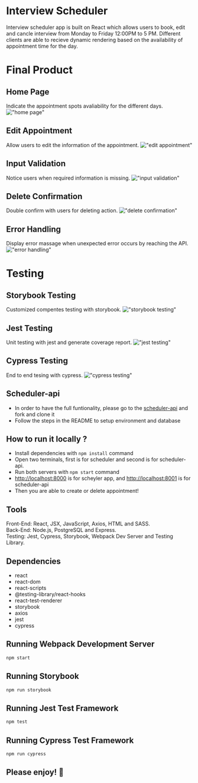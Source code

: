 # Interview Scheduler
Interview scheduler app is built on React which allows users to book, edit and cancle interview from Monday to Friday 12:00PM to 5 PM. Different clients are able to recieve dynamic rendering based on the availability of appointment time for the day.

# Final Product
## Home Page
Indicate the appointment spots avaliability for the different days.
!["home page"](https://github.com/MingfengLi0122/scheduler/blob/master/docs/home_page.png)

## Edit Appointment 
Allow users to edit the information of the appointment.
!["edit appointment"](https://github.com/MingfengLi0122/scheduler/blob/master/docs/edit_appointment.png)

## Input Validation
Notice users when required information is missing.
!["input validation"](https://github.com/MingfengLi0122/scheduler/blob/master/docs/invalidate_input.png)

## Delete Confirmation
Double confirm with users for deleting action.
!["delete confirmation"](https://github.com/MingfengLi0122/scheduler/blob/master/docs/delete_notice.png)

## Error Handling
Display error massage when unexpected error occurs by reaching the API.
!["error handling"](https://github.com/MingfengLi0122/scheduler/blob/master/docs/error_handling.png)

# Testing
## Storybook Testing
Customized compentes testing with storybook.
!["storybook testing"](https://github.com/MingfengLi0122/scheduler/blob/master/docs/storybook_test.png)

## Jest Testing
Unit testing with jest and generate coverage report.
!["jest testing"](https://github.com/MingfengLi0122/scheduler/blob/master/docs/jest_test_result.png)

## Cypress Testing
End to end tesing with cypress.
!["cypress testing"](https://github.com/MingfengLi0122/scheduler/blob/master/docs/cypress_test_results.png)

## Scheduler-api 
- In order to have the full funtionality, please go to the [scheduler-api](https://github.com/jatanassian/scheduler-api) and fork and clone it
- Follow the steps in the README to setup environment and database

## How to run it locally ?
- Install dependencies with `npm install` command
- Open two terminals, first is for scheduler and second is for scheduler-api. 
- Run both servers with `npm start` command
- [http://localhost:8000](http://localhost:8000) is for scheyler app, and [http://localhost:8001](http://localhost:8001) is for scheduler-api
- Then you are able to create or delete appointment!

## Tools
Front-End: React, JSX,  JavaScript,  Axios, HTML and SASS.\
Back-End: Node.js, PostgreSQL and Express.\
Testing:  Jest, Cypress, Storybook, Webpack Dev Server and Testing Library.

## Dependencies
- react
- react-dom
- react-scripts
- @testing-library/react-hooks
- react-test-renderer
- storybook
- axios
- jest
- cypress

## Running Webpack Development Server

```sh
npm start
```
## Running Storybook

```sh
npm run storybook
```

## Running Jest Test Framework

```sh
npm test
```

## Running Cypress Test Framework

```sh
npm run cypress
```

## Please enjoy! 🤩 
